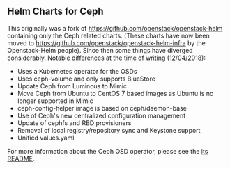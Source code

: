 ## Helm Charts for Ceph

This originally was a fork of https://github.com/openstack/openstack-helm
containing only the Ceph related charts.  (These charts have now been moved
to https://github.com/openstack/openstack-helm-infra by the Openstack-Helm
people). Since then some things have diverged considerably. Notable differences 
at the time of writing (12/04/2018):

 - Uses a Kubernetes operator for the OSDs
 - Uses ceph-volume and only supports BlueStore
 - Update Ceph from Luminous to Mimic
 - Move Ceph from Ubuntu to CentOS 7 based images as Ubuntu is no longer supported in Mimic
 - ceph-config-helper image is based on ceph/daemon-base
 - Use of Ceph's new centralized configuration management
 - Update of cephfs and RBD provisioners
 - Removal of local registry/repository sync and Keystone support
 - Unified values.yaml

For more information about the Ceph OSD operator, please see the 
[its README](https://github.com/elemental-lf/ceph-osd-operator/blob/master/README.md).
